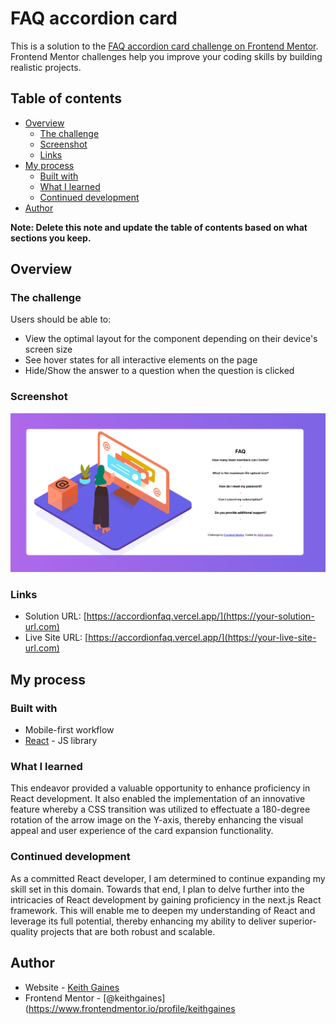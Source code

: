 # FAQ accordion card 

This is a solution to the [FAQ accordion card challenge on Frontend Mentor](https://www.frontendmentor.io/challenges/faq-accordion-card-XlyjD0Oam). Frontend Mentor challenges help you improve your coding skills by building realistic projects. 

## Table of contents

- [Overview](#overview)
  - [The challenge](#the-challenge)
  - [Screenshot](#screenshot)
  - [Links](#links)
- [My process](#my-process)
  - [Built with](#built-with)
  - [What I learned](#what-i-learned)
  - [Continued development](#continued-development)
- [Author](#author)

**Note: Delete this note and update the table of contents based on what sections you keep.**

## Overview

### The challenge

Users should be able to:

- View the optimal layout for the component depending on their device's screen size
- See hover states for all interactive elements on the page
- Hide/Show the answer to a question when the question is clicked

### Screenshot

![](./screenshot.png)

### Links

- Solution URL: [https://accordionfaq.vercel.app/](https://your-solution-url.com)
- Live Site URL: [https://accordionfaq.vercel.app/](https://your-live-site-url.com)

## My process

### Built with

- Mobile-first workflow
- [React](https://reactjs.org/) - JS library

### What I learned

This endeavor provided a valuable opportunity to enhance proficiency in React development. It also enabled the implementation of an innovative feature whereby a CSS transition was utilized to effectuate a 180-degree rotation of the arrow image on the Y-axis, thereby enhancing the visual appeal and user experience of the card expansion functionality.

### Continued development

As a committed React developer, I am determined to continue expanding my skill set in this domain. Towards that end, I plan to delve further into the intricacies of React development by gaining proficiency in the next.js React framework. This will enable me to deepen my understanding of React and leverage its full potential, thereby enhancing my ability to deliver superior-quality projects that are both robust and scalable.

## Author

- Website - [Keith Gaines](https://keithgaines.github.io)
- Frontend Mentor - [@keithgaines](https://www.frontendmentor.io/profile/keithgaines
